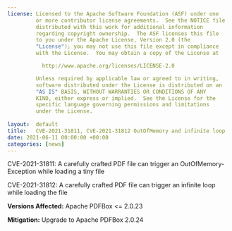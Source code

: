 ```yaml
---
license: Licensed to the Apache Software Foundation (ASF) under one
         or more contributor license agreements.  See the NOTICE file
         distributed with this work for additional information
         regarding copyright ownership.  The ASF licenses this file
         to you under the Apache License, Version 2.0 (the
         "License"); you may not use this file except in compliance
         with the License.  You may obtain a copy of the License at

           http://www.apache.org/licenses/LICENSE-2.0

         Unless required by applicable law or agreed to in writing,
         software distributed under the License is distributed on an
         "AS IS" BASIS, WITHOUT WARRANTIES OR CONDITIONS OF ANY
         KIND, either express or implied.  See the License for the
         specific language governing permissions and limitations
         under the License.
         
layout:  default
title:   CVE-2021-31811, CVE-2021-31812 OutOfMemory and infinite loop
date: 2021-06-11 00:00:00 +00:00
categories: [news]
---
```


CVE-2021-31811: A carefully crafted PDF file can trigger an OutOfMemory-Exception while loading a tiny file

CVE-2021-31812: A carefully crafted PDF file can trigger an infinite loop while loading the file

**Versions Affected:**
Apache PDFBox <= 2.0.23

**Mitigation:**
Upgrade to Apache PDFBox 2.0.24
